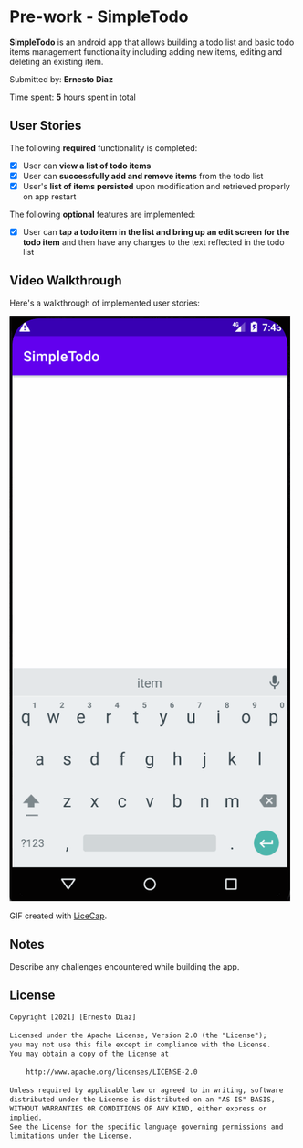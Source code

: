 # Pre-work - SimpleTodo

**SimpleTodo** is an android app that allows building a todo list and basic todo
items management functionality including adding new items, editing and deleting
an existing item.

Submitted by: **Ernesto Diaz**

Time spent: **5** hours spent in total

## User Stories

The following **required** functionality is completed:

- [x] User can **view a list of todo items**
- [x] User can **successfully add and remove items** from the todo list
- [x] User's **list of items persisted** upon modification and retrieved properly on app restart

The following **optional** features are implemented:

- [x] User can **tap a todo item in the list and bring up an edit screen for the todo item** and then have any changes to the text reflected in the todo list

<!---

The following **additional** features are implemented:

- [ ] List anything else that you can get done to improve the app functionality!

--->

## Video Walkthrough

Here's a walkthrough of implemented user stories:

<img src='walkthrough.gif' title='Video Walkthrough' width='' alt='Video Walkthrough' />

GIF created with [LiceCap](http://www.cockos.com/licecap/).

## Notes

Describe any challenges encountered while building the app.

## License

    Copyright [2021] [Ernesto Diaz]

    Licensed under the Apache License, Version 2.0 (the "License");
    you may not use this file except in compliance with the License.
    You may obtain a copy of the License at

        http://www.apache.org/licenses/LICENSE-2.0

    Unless required by applicable law or agreed to in writing, software
    distributed under the License is distributed on an "AS IS" BASIS,
    WITHOUT WARRANTIES OR CONDITIONS OF ANY KIND, either express or implied.
    See the License for the specific language governing permissions and
    limitations under the License.
